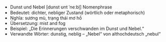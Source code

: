 - Dunst und Nebel	[dʊnst ʊnt ˈneːbl̩]	Nomenphrase
- Bedeutet: dichter, nebliger Zustand (wörtlich oder metaphorisch)
- Nghĩa: sương mù, trạng thái mơ hồ
- Übersetzung: mist and fog
- Beispiel: „Die Erinnerungen verschwanden im Dunst und Nebel.“
- Verwandte Wörter: dunstig, neblig	– „Nebel“ von althochdeutsch „nebul“